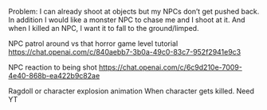 

Problem: I can already shoot at objects but my NPCs don’t get pushed back. In addition I would like a monster NPC to chase me and I shoot at it. And when I killed an NPC, I want it to fall to the ground/limped.

NPC patrol around vs that horror game level tutorial
https://chat.openai.com/c/840aebb7-3b0a-49c0-83c7-952f2941e9c3

NPC reaction to being shot
https://chat.openai.com/c/6c9d210e-7009-4e40-868b-ea422b9c82ae

Ragdoll or character explosion animation
When character gets killed. Need YT